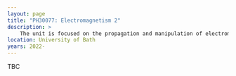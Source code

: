 ```yaml
---
layout: page
title: "PH30077: Electromagnetism 2"
description: >
    The unit is focused on the propagation and manipulation of electromagnetic waves and their interaction with matter in the part of the electromagnetic spectrum spanning radio waves to the ultraviolet.
location: University of Bath
years: 2022-
---
```


TBC
